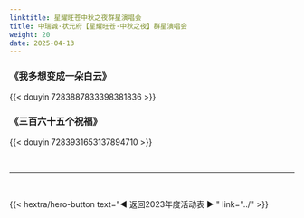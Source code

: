 ```yaml
---
linktitle: 星耀旺苍中秋之夜群星演唱会
title: 中瑞诚·状元府【星耀旺苍·中秋之夜】群星演唱会
weight: 20
date: 2025-04-13
---
```


### 《我多想变成一朵白云》

{{< douyin 7283887833398381836 >}}

### 《三百六十五个祝福》

{{< douyin 7283931653137894710 >}}

<br>
<hr>
<br>

{{< hextra/hero-button text="◀ 返回2023年度活动表 ▶ " link="../" >}}

